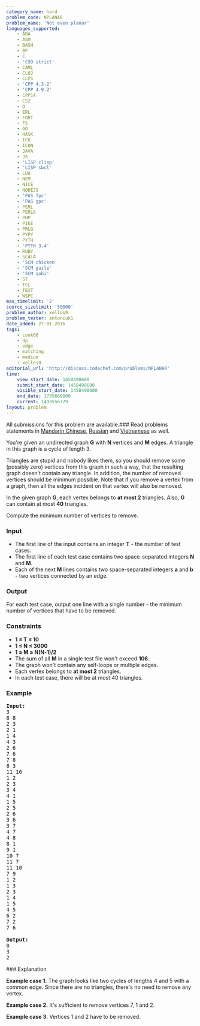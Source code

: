```yaml
---
category_name: hard
problem_code: NPLANAR
problem_name: 'Not even planar'
languages_supported:
    - ADA
    - ASM
    - BASH
    - BF
    - C
    - 'C99 strict'
    - CAML
    - CLOJ
    - CLPS
    - 'CPP 4.3.2'
    - 'CPP 4.9.2'
    - CPP14
    - CS2
    - D
    - ERL
    - FORT
    - FS
    - GO
    - HASK
    - ICK
    - ICON
    - JAVA
    - JS
    - 'LISP clisp'
    - 'LISP sbcl'
    - LUA
    - NEM
    - NICE
    - NODEJS
    - 'PAS fpc'
    - 'PAS gpc'
    - PERL
    - PERL6
    - PHP
    - PIKE
    - PRLG
    - PYPY
    - PYTH
    - 'PYTH 3.4'
    - RUBY
    - SCALA
    - 'SCM chicken'
    - 'SCM guile'
    - 'SCM qobi'
    - ST
    - TCL
    - TEXT
    - WSPC
max_timelimit: '2'
source_sizelimit: '50000'
problem_author: xellos0
problem_tester: antoniuk1
date_added: 27-01-2016
tags:
    - cook68
    - dp
    - edge
    - matching
    - medium
    - xellos0
editorial_url: 'http://discuss.codechef.com/problems/NPLANAR'
time:
    view_start_date: 1458498600
    submit_start_date: 1458498600
    visible_start_date: 1458498600
    end_date: 1735669800
    current: 1493556779
layout: problem
---
```

All submissions for this problem are available.###  Read problems statements in [Mandarin Chinese](http://www.codechef.com/download/translated/COOK68/mandarin/NPLANAR.pdf), [Russian](http://www.codechef.com/download/translated/COOK68/russian/NPLANAR.pdf) and [Vietnamese](http://www.codechef.com/download/translated/COOK68/vietnamese/NPLANAR.pdf) as well.

You're given an undirected graph **G** with **N** vertices and **M** edges. A triangle in this graph is a cycle of length 3.

Triangles are stupid and nobody likes them, so you should remove some (possibly zero) vertices from this graph in such a way, that the resulting graph doesn't contain any triangle. In addition, the number of removed vertices should be minimum possible. Note that if you remove a vertex from a graph, then all the edges incident on that vertex will also be removed.

In the given graph **G**, each vertex belongs to **at most 2** triangles. Also, **G** can contain at most **40** triangles.

Compute the minimum number of vertices to remove.

### Input

- The first line of the input contains an integer **T** - the number of test cases.
- The first line of each test case contains two space-separated integers **N** and **M**.
- Each of the next **M** lines contains two space-separated integers **a** and **b** - two vertices connected by an edge.

### Output

For each test case, output one line with a single number - the minimum number of vertices that have to be removed.

### Constraints

- **1 ≤ T ≤ 10**
- **1 ≤ N ≤ 3000**
- **1 ≤ M ≤ N(N-1)/2**
- The sum of all **M** in a single test file won't exceed **106**.
- The graph won't contain any self-loops or multiple edges.
- Each vertex belongs to **at most 2** triangles.
- In each test case, there will be at most 40 triangles.

### Example

<pre><b>Input:</b>
3
8 8
2 3
2 1
1 4
4 3
2 6
7 6
7 8
8 3
11 16
1 2
2 3
3 4
4 1
1 5
2 5
2 6
3 6
3 7
4 7
4 8
8 1
9 1
10 7
11 7
11 10
7 9
1 2
1 3
2 3
1 4
1 5
4 5
6 2
7 2
7 6

<b>Output:</b>
0
3
2
</pre>### Explanation

**Example case 1.** The graph looks like two cycles of lengths 4 and 5 with a common edge. Since there are no triangles, there's no need to remove any vertex.

**Example case 2.** It's sufficient to remove vertices 7, 1 and 2.

**Example case 3.** Vertices 1 and 2 have to be removed.

